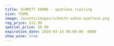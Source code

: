 ```yaml
---
title: SCHMITT SOHNE - spatlese riesling
size: 750ML
image: /assets/images/schmitt-sohne-spatlese.png
reg_price: $11.99
special_price: $9.99
expiration_date: 2018-03-14 00:00:00 -0600
show_wine: true
---
```


